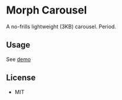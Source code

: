 # Morph Carousel

A no-frills lightweight (3KB) carousel. Period.

## Usage
See [demo](http://www.kosinix.com/morph-carousel/)

## License

- MIT
